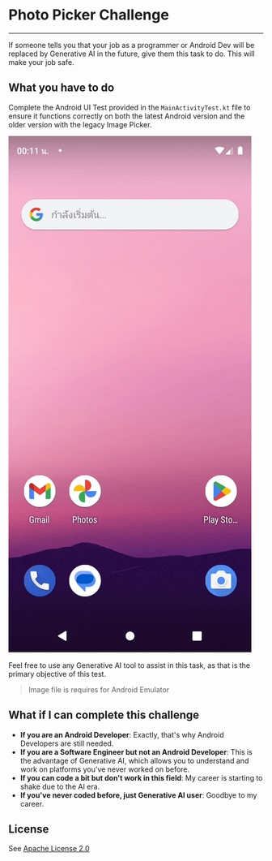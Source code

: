# Photo Picker Challenge
---
If someone tells you that your job as a programmer or Android Dev will be replaced by Generative AI in the future, give them this task to do. This will make your job safe.

## What you have to do
Complete the Android UI Test provided in the `MainActivityTest.kt` file to ensure it functions correctly on both the latest Android version and the older version with the legacy Image Picker.

![Expect UI test](./public/sample.gif)

Feel free to use any Generative AI tool to assist in this task, as that is the primary objective of this test.

> Image file is requires for Android Emulator

## What if I can complete this challenge

* **If you are an Android Developer**: Exactly, that's why Android Developers are still needed.
* **If you are a Software Engineer but not an Android Developer**: This is the advantage of Generative AI, which allows you to understand and work on platforms you've never worked on before.
* **If you can code a bit but don't work in this field**: My career is starting to shake due to the AI era.
* **If you've never coded before, just Generative AI user**: Goodbye to my career.

## License
See [Apache License 2.0](./LICENSE)
